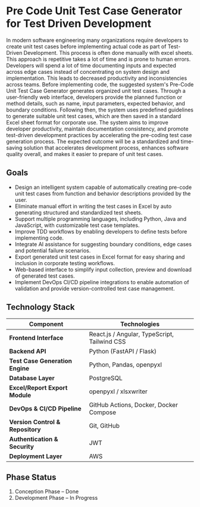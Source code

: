 # Pre Code Unit Test Case Generator for Test Driven Development
In modern software engineering many organizations require developers to create unit test cases before implementing actual code as part of Test-Driven Development. This process is often done manually with excel sheets. This approach is repetitive takes a lot of time and is prone to human errors. Developers will spend a lot of time documenting inputs and expected across edge cases instead of concentrating on system design and implementation. This leads to decreased productivity and inconsistencies across teams. Before implementing code, the suggested system's Pre-Code Unit Test Case Generator generates organized unit test cases. Through a user-friendly web interface, developers provide the planned function or method details, such as name, input parameters, expected behavior, and boundary conditions. Following then, the system uses predefined guidelines to generate suitable unit test cases, which are then saved in a standard Excel sheet format for corporate use. The system aims to improve developer productivity, maintain documentation consistency, and promote test-driven development practices by accelerating the pre-coding test case generation process. The expected outcome will be a standardized and time-saving solution that accelerates development process, enhances software quality overall, and makes it easier to prepare of unit test cases.

## Goals
- Design an intelligent system capable of automatically creating pre-code unit test cases from function and behavior descriptions provided by the user.
- Eliminate manual effort in writing the test cases in Excel by auto generating structured and standardized test sheets.
- Support multiple programming languages, including Python, Java and JavaScript, with customizable test case templates.
- Improve TDD workflows by enabling developers to define tests before implementing code.
- Integrate AI assistance for suggesting boundary conditions, edge cases and potential failure scenarios.
- Export generated unit test cases in Excel format for easy sharing and inclusion in corporate testing workflows.
- Web-based interface to simplify input collection, preview and download of generated test cases.
- Implement DevOps CI/CD pipeline integrations to enable automation of validation and provide version-controlled test case management.

## Technology Stack
| **Component**                      | **Technologies**                                   |
| ---------------------------------- | -------------------------------------------------- |
| **Frontend Interface**             | React.js / Angular, TypeScript, Tailwind CSS       |
| **Backend API**                    | Python (FastAPI / Flask)                           |
| **Test Case Generation Engine**    | Python, Pandas, openpyxl                           |
| **Database Layer**                 | PostgreSQL                                         |
| **Excel/Report Export Module**     | openpyxl / xlsxwriter                              |
| **DevOps & CI/CD Pipeline**        | GitHub Actions, Docker, Docker Compose             |
| **Version Control & Repository**   | Git, GitHub                                        |
| **Authentication & Security**      | JWT                                                |
| **Deployment Layer**               | AWS                                                |

## Phase Status
1. Conception Phase – Done  
2. Development Phase – In Progress
